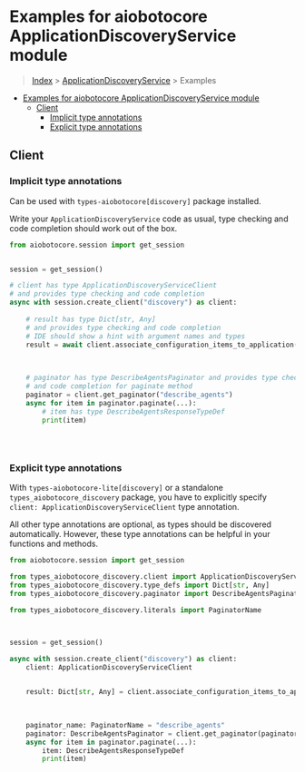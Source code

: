 <a id="examples-for-aiobotocore-applicationdiscoveryservice-module"></a>

# Examples for aiobotocore ApplicationDiscoveryService module

> [Index](../README.md) > [ApplicationDiscoveryService](./README.md) > Examples

- [Examples for aiobotocore ApplicationDiscoveryService module](#examples-for-aiobotocore-applicationdiscoveryservice-module)
  - [Client](#client)
    - [Implicit type annotations](#implicit-type-annotations)
    - [Explicit type annotations](#explicit-type-annotations)

<a id="client"></a>

## Client

<a id="implicit-type-annotations"></a>

### Implicit type annotations

Can be used with `types-aiobotocore[discovery]` package installed.

Write your `ApplicationDiscoveryService` code as usual, type checking and code
completion should work out of the box.

```python
from aiobotocore.session import get_session


session = get_session()

# client has type ApplicationDiscoveryServiceClient
# and provides type checking and code completion
async with session.create_client("discovery") as client:
    
    # result has type Dict[str, Any]
    # and provides type checking and code completion
    # IDE should show a hint with argument names and types
    result = await client.associate_configuration_items_to_application()
    

    
    # paginator has type DescribeAgentsPaginator and provides type checking
    # and code completion for paginate method
    paginator = client.get_paginator("describe_agents")
    async for item in paginator.paginate(...):
        # item has type DescribeAgentsResponseTypeDef
        print(item)
    

    
```

<a id="explicit-type-annotations"></a>

### Explicit type annotations

With `types-aiobotocore-lite[discovery]` or a standalone
`types_aiobotocore_discovery` package, you have to explicitly specify
`client: ApplicationDiscoveryServiceClient` type annotation.

All other type annotations are optional, as types should be discovered
automatically. However, these type annotations can be helpful in your functions
and methods.

```python
from aiobotocore.session import get_session

from types_aiobotocore_discovery.client import ApplicationDiscoveryServiceClient
from types_aiobotocore_discovery.type_defs import Dict[str, Any]
from types_aiobotocore_discovery.paginator import DescribeAgentsPaginator

from types_aiobotocore_discovery.literals import PaginatorName



session = get_session()

async with session.create_client("discovery") as client:
    client: ApplicationDiscoveryServiceClient

    
    result: Dict[str, Any] = client.associate_configuration_items_to_application()
    

    
    paginator_name: PaginatorName = "describe_agents"
    paginator: DescribeAgentsPaginator = client.get_paginator(paginator_name)
    async for item in paginator.paginate(...):
        item: DescribeAgentsResponseTypeDef
        print(item)
    

    
```
